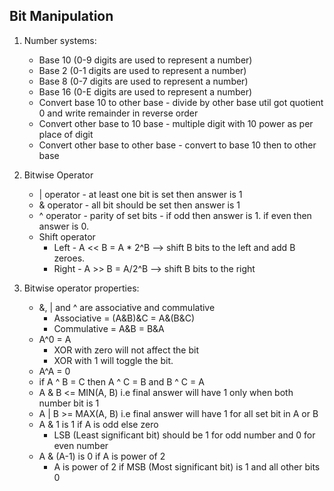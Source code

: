 Bit Manipulation
-----------------------
1. Number systems:
    - Base 10 (0-9 digits are used to represent a number)
    - Base 2 (0-1 digits are used to represent a number)
    - Base 8 (0-7 digits are used to represent a number)
    - Base 16 (0-E digits are used to represent a number)
    - Convert base 10 to other base - divide by other base util got quotient 0 and write remainder in reverse order
    - Convert other base to 10 base - multiple digit with 10 power as per place of digit
    - Convert other base to other base - convert to base 10 then to other base
2. Bitwise Operator
    - | operator - at least one bit is set then answer is 1
    - & operator - all bit should be set then answer is 1
    - ^ operator - parity of set bits - if odd then answer is 1. if even then answer is 0.
    - Shift operator
        - Left - A << B = A * 2^B --> shift B bits to the left and add B zeroes.
        - Right - A >> B = A/2^B --> shift B bits to the right

3. Bitwise operator properties:
    - &, | and ^ are associative and commulative
        - Associative = (A&B)&C = A&(B&C)
        - Commulative = A&B = B&A
    - A^0 = A
      - XOR with zero will not affect the bit
      - XOR with 1 will toggle the bit.
    - A^A = 0
    - if A ^ B = C then A ^ C = B and B ^ C = A
    - A & B <= MIN(A, B) i.e final answer will have 1 only when both number bit is 1
    - A | B >= MAX(A, B) i.e final answer will have 1 for all set bit in A or B
    - A & 1 is 1 if A is odd else zero
        - LSB (Least significant bit) should be 1 for odd number and 0 for even number
    - A & (A-1) is 0 if A is power of 2
        - A is power of 2 if MSB (Most significant bit) is 1 and all other bits 0